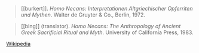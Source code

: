 > [[burkert]]. *Homo Necans: Interpretationen Altgriechischer Opferriten und Mythen*. Walter de Gruyter & Co., Berlin, 1972.

> [[bing]] (translator). *Homo Necans: The Anthropology of Ancient Greek Sacrificial Ritual and Myth*. University of California Press, 1983. 

[Wikipedia](https://en.wikipedia.org/wiki/Homo_Necans)